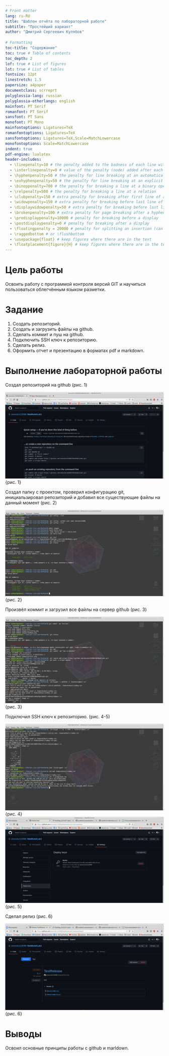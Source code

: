 ```yaml
---
# Front matter
lang: ru-RU
title: "Шаблон отчёта по лабораторной работе"
subtitle: "Простейший вариант"
author: "Дмитрий Сергеевич Кулябов"

# Formatting
toc-title: "Содержание"
toc: true # Table of contents
toc_depth: 2
lof: true # List of figures
lot: true # List of tables
fontsize: 12pt
linestretch: 1.5
papersize: a4paper
documentclass: scrreprt
polyglossia-lang: russian
polyglossia-otherlangs: english
mainfont: PT Serif
romanfont: PT Serif
sansfont: PT Sans
monofont: PT Mono
mainfontoptions: Ligatures=TeX
romanfontoptions: Ligatures=TeX
sansfontoptions: Ligatures=TeX,Scale=MatchLowercase
monofontoptions: Scale=MatchLowercase
indent: true
pdf-engine: lualatex
header-includes:
  - \linepenalty=10 # the penalty added to the badness of each line within a paragraph (no associated penalty node) Increasing the value makes tex try to have fewer lines in the paragraph.
  - \interlinepenalty=0 # value of the penalty (node) added after each line of a paragraph.
  - \hyphenpenalty=50 # the penalty for line breaking at an automatically inserted hyphen
  - \exhyphenpenalty=50 # the penalty for line breaking at an explicit hyphen
  - \binoppenalty=700 # the penalty for breaking a line at a binary operator
  - \relpenalty=500 # the penalty for breaking a line at a relation
  - \clubpenalty=150 # extra penalty for breaking after first line of a paragraph
  - \widowpenalty=150 # extra penalty for breaking before last line of a paragraph
  - \displaywidowpenalty=50 # extra penalty for breaking before last line before a display math
  - \brokenpenalty=100 # extra penalty for page breaking after a hyphenated line
  - \predisplaypenalty=10000 # penalty for breaking before a display
  - \postdisplaypenalty=0 # penalty for breaking after a display
  - \floatingpenalty = 20000 # penalty for splitting an insertion (can only be split footnote in standard LaTeX)
  - \raggedbottom # or \flushbottom
  - \usepackage{float} # keep figures where there are in the text
  - \floatplacement{figure}{H} # keep figures where there are in the text
---
```


# Цель работы

Освоить работу с программой контроля версий GIT и научиться пользоваться облегчённым языком разметки. 

# Задание

1. Создать репозиторий.
2. Создать и загрузить файлы на github.
3. Сделать коммит и пуш на github.
4. Подключить SSH ключ к репозиторию.
5. Сделать релиз.
6. Оформить отчет и презентацию в форматах pdf и markdown.


# Выполнение лабораторной работы

Создал репозиторий на github (рис. 1)

![Название рисунка](images/newRepo.png){рис. 1}


Создал папку с проектом, проверил конфигурацию git, инициальзировал репозиторий и добавил все существующие файлы на данный момент (рис. 2)

![Название рисунка](images/gitInit.png){рис. 2}


Произвёл коммит и загрузил все файлы на сервер github (рис. 3)

![Название рисунка](images/commNpush.png){рис. 3}


Подключил SSH ключ к репозиторию. (рис. 4-5)

![Название рисунка](images/sshConnect.png){рис. 4}
![Название рисунка](images/sshKey.png){рис. 5}

Сделал релиз (рис. 6)

![Название рисунка](images/release.png){рис. 6}


# Выводы

Освоил основные принципы работы с github и marldown. 

